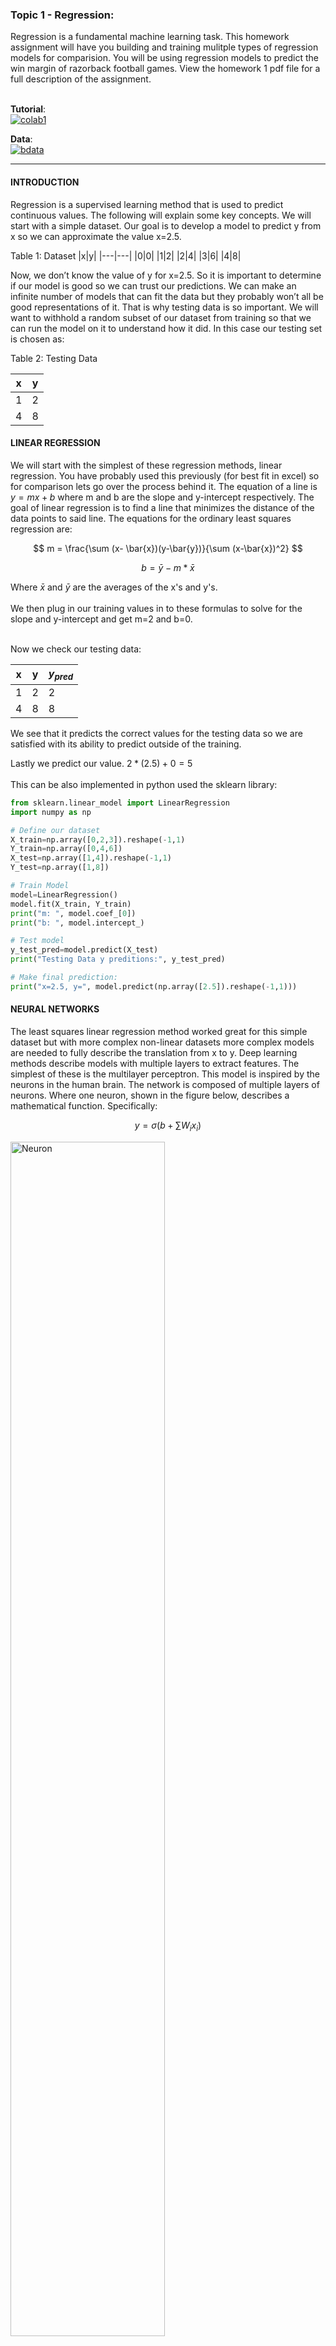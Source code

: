 ### Topic 1 - Regression:

Regression is a fundamental machine learning task. This homework assignment will have you building and training mulitple types of regression models for comparision. You will be using regression models to predict the win margin of razorback football games. View the homework 1 pdf file for a full description of the assignment. <br><br> 

**Tutorial**:<br> [![colab1](https://colab.research.google.com/assets/colab-badge.svg)](https://colab.research.google.com/drive/100jLm4_UesIVNyjq-mCEIVxE28kXYqX6?usp=sharing) 
<br> 

**Data**: <br> [![bdata](https://img.shields.io/badge/osf%20storage-red)](https://osf.io/zq9pc/files/osfstorage)

---
#### INTRODUCTION
Regression is a supervised learning method that is used to predict continuous values. The following will explain some key concepts. We will start with a simple dataset. Our goal is to develop a model to predict y from x so we can approximate the value x=2.5.

Table 1: Dataset
|x|y|
|---|---|
|0|0|
|1|2|
|2|4|
|3|6|
|4|8|

Now, we don’t know the value of y for x=2.5. So it is important to determine if our model is good so we can trust our predictions. We can make an infinite number of models that can fit the data but they probably won’t all be good representations of it. That is why testing data is so important. We will want to withhold a random subset of our dataset from training so that we can run the model on it to understand how it did. In this case our testing set is chosen as:

Table 2: Testing Data

|x|y|
|--|--|
|1|2|
|4|8|

#### LINEAR REGRESSION

We will start with the simplest of these regression methods, linear regression. You have probably used this previously (for best fit in excel) so for comparison lets go over the process behind it. The equation of a line is $y=mx+b$ where m and b are the slope and y-intercept respectively. The goal of linear regression is to find a line that minimizes the distance of the data points to said line. The equations for the ordinary least squares regression are:

$$ m = \frac{\sum (x- \bar{x})(y-\bar{y})}{\sum (x-\bar{x})^2} $$ 

$$ b = \bar{y} - m * \bar{x} $$

Where $\bar{x}$ and $\bar{y}$ are the averages of the x's and y's. <br><br>
We then plug in our training values in to these formulas to solve for the slope and y-intercept and get m=2 and b=0. <br><br>

Now we check our testing data:

|x|y|$y_{pred}$|
|--|--|--|
|1|2|2|
|4|8|8|

We see that it predicts the correct values for the testing data so we are satisfied with its ability to predict outside of the training.

Lastly we predict our value.
$2*(2.5)+0=5$
<br><br>This can be also implemented in python used the sklearn library:

```python
from sklearn.linear_model import LinearRegression
import numpy as np

# Define our dataset
X_train=np.array([0,2,3]).reshape(-1,1)
Y_train=np.array([0,4,6])
X_test=np.array([1,4]).reshape(-1,1)
Y_test=np.array([1,8])

# Train Model
model=LinearRegression()
model.fit(X_train, Y_train)
print("m: ", model.coef_[0])
print("b: ", model.intercept_)

# Test model 
y_test_pred=model.predict(X_test)
print("Testing Data y preditions:", y_test_pred)

# Make final prediction:
print("x=2.5, y=", model.predict(np.array([2.5]).reshape(-1,1)))
```

#### NEURAL NETWORKS
The least squares linear regression method worked great for this simple dataset but with more complex non-linear datasets more complex models are needed to fully describe the translation from x to y. Deep learning methods describe models with multiple layers to extract features. The simplest of these is the multilayer perceptron. This model is inspired by the neurons in the human brain. The network is composed of multiple layers of neurons. Where one neuron, shown in the figure below, describes a mathematical function. Specifically:

$$ y=\sigma \left( b+ \sum W_ix_i \right)$$

<img src="./static/neuron.png" alt="Neuron" style="width:70%;">

Where $x_i$ are the inputs to the neuron, $W_i$ are the weights, b is a bias and sigma is an activation function. More on what all these mean later. To construct a mlp, you just specify neurons and layers. The activation functions can be used to add nonlinearity to the model or to specify the output type. For regression, the activation function of the last layer will be linear. This activation function is defined as (f(x)=x) or in other words the input remains unchanged. <br><br>
Say we have the simplest neural network we could create. It has one input, one neuron, one layer and the linear activation function.  The equation of the neuron will be y=Wx+b. <br><br>
Now we want to fit this model to our dataset so we can predict x=2.5. To do this we first randomly initialize all model weights and biases: Y=5*x+2 <br><br>
We then need to define a **loss function**. Our goal will be to minimize the loss function. We ideally want the loss to be zero implying that the prediction is the same as the label. For regression we will use mean squared error but there are several others that are commonly used such as mean absolute error.

$$ MSE= \frac{1}{n} \sum ^n_{i=1} \left( Y_i - Y_{pred,i} \right) ^2 $$

Where n is the number of data points, $Y_i$ is the true y and $Y_{pred,i}$ is the predicted value. <br><br>
So what we will do for training is pass our x inputs through our model to get predicted y values. 

|x|y|$y_{pred}$|
|--|--|--|
|0|0|2|
|2|4|12|
|3|6|17|

As you can see our predicted values are awful. This is okay because this is just a random guess. So now we will use these values to calculate our loss: MSE=63 <br><br>
Now we can use this loss value to update our weights and biases using an **optimizer** and **backpropagation** (which will be explained elsewhere). The most basic optimizer is *gradient descent* and the corresponding equations for updating the trainable parameters are shown below: 

$$ W_x = W_x^* - \alpha \left( \frac{dLoss}{dW_x} \right) $$

$$ b_x = b_x^* - \alpha \left( \frac{dLoss}{db_x} \right) $$

Where $W_x$ and $b_x$ are the new weights and biases, $W_x^\*$ and $b_x^\*$ are the old weights and biases, and $\alpha$ is the learning rate. We will then take the derivative of the loss with respect to each weight and bias.

$$ \frac{dMSE}{dW} = \frac{1}{n} \sum_{i=1}^n 2 \left( Y_i - Y_{pred,i} \right) \left(-\frac{dY}{dW} \right) $$

$$ \frac{dMSE}{db} = \frac{1}{n} \sum_{i=1}^n 2 \left( Y_i - Y_{pred,i} \right) \left(-\frac{dY}{db} \right) $$

Where $\frac{dY}{dW} = x, \frac{dY}{db}=1$. <br><br>

Then we plug in all our values to solve for the derivatives of the loss function with respect to each learnable parameter. 

$$ \frac{dMSE}{dW}=32.67, \frac{dMSE}{db}=14 $$

Lets assume we are using a learning rate of 0.1. We can update our parameters as:

$$ W_{new}=1.733, b_{new}=0.6 $$


Now we have completed one full pass of the data. This is called an epoch. We will then continue our training process like this to better fit our model. We will continue until our training conditions are met. This could be many things such as: train for a set number of epochs, train until the loss is under a certain value, use validation data (more on this later) and train until it is under a certain loss, or you can set other more complicated stopping criteria. <br><br>

For this simple example, we will just specify the amount of epochs to complete. Note, we could get more accurate models by specifying the loss threshold and continuing training. Here we completed 10 epochs:

|Epoch|W|b|MSE|
|---|--|--|--|
|Initialize|5|2|63|
|1|1.733|0.6|0.13482|
|2|1.765|0.569|0.11735|
|3|1.779|0.5335|0.1032|

Figure NUMBER shows the training curve for the 10 epochs. The loss is decreasing over the training epochs which is what we want to see.<br><br>
We now will test our model with the withheld set. This will show if we trust our model to make predictions on data not used within the training. <br><br>
With our new W=1.859 and b=0.341 we will make predictions:

|x|y|$y_{pred}$|
|--|--|--|
|1|2|2.2|
|4|8|7.777|

Our testing MSE is 0.0449. This is similar to our training MSE loss. Whether or not this is acceptable is based on your own situation. For the case of this demo, we are going to say this error is fine. 
Finally, we can predict our y value for input x=2.5 using our model. We get 4.987. 

This same process can be done in python using Tensorflow: <br><br>

```python
import tensorflow as tf
import numpy as np

# Define our dataset
X_train=np.array([0,2,3]).reshape(-1,1)
Y_train=np.array([0,4,6])
X_test=np.array([1,4]).reshape(-1,1)
Y_test=np.array([1,8])

# Define our simple model
model=tf.keras.Sequential([
      tf.keras.layers.Dense(1,activation='linear', input_shape=(1,))
])

# Define our optimizer
model.compile(optimizer=tf.keras.optimizers.SGD(learning_rate=0.1), loss='mse')

# Train our model
model.fit(X_train,Y_train, epochs=10, batch_size=3, verbose=1)

# Test our model
print("Testing predictions:", model.predict(X_test))

# Make our prediction
print("At x=2.5, y=", model.predict(np.array([2.5]).reshape(-1,1)))
```
Note this may not be the same as what I walked through because of the random initialization. <br><br>
You may be asking “ this has been with a very simple network but what happens if we have more complicated networks?”
This is a great question. The process of upscaling is pretty simple now that we have this understanding. We will now get into backpropagation. Which is the process of updating the weights. It is composed of the following steps. These should look familiar to you since we just did a very simple example of them previously:

1.	Forward pass: make predictions
2.	Calculate loss 
3.	Backward pass: calculate partial derivatives of loss function via chain rule
4.	Optimizer: update model weights
   
These processes will still be performed for a larger network. By using chain rule for step 3 and 4 the gradients for each weight and bias can be efficiently solved for. For example consider the network in figure below. Each nueron has a function associated with it. So what we will want to do is calculate the partial deveriviates for each neuron.

<img src="./static/network.png" alt="Overfitting" style="width:70%;">

$$ y=\sigma \left( \sum W_ix_i+b \right)$$

Let's define $z= \sum W_ix_i +b$
So then the derivative of y with respect to $W_i$ and b would be:

$$\frac{dy}{dW_i}=\sigma'(z)*\frac{dz}{dW_i}=\sigma'(z)(x)$$

$$\frac{dy}{db}=\sigma'(z)*\frac{dz}{db}=\sigma'(z)*1$$

Now we will want to go calculate the derivative of the loss with respect to each trainable parameter. But what you can see is something kind of cool happens. So say we want to solve for $\frac{dMSE}{dW_{11}}$:

$$ \frac{dMSE}{dW_{11}}=2(Y-Y_{pred})\frac{dY_{pred}}{dW_{11}}=2(Y-Y_{pred})\frac{dY_{pred}}{da_1}\frac{da_1}{dW_{11}}$$

We see that we have already solved for $\frac{da_1}{dW_{11}}$. So similarly we can use this to solve for all weights and bias gradients so we dont have to duplicate computations.

#### OPTIMIZERS
The optimizer is how we update the learnable parameters. The most basic of these is *Gradient descent* as shown previously. It uses all the data to the update the weights and biases. Although this leads to accurate and more stable updates the process requires high computation. Another method *Stochastic gradient descent* was proposed to fix this. It uses the same update equation but instead of using the entire dataset for updating, it uses a single point or smaller batches to update the gradients. This allows for faster training process but can lead to oscillations around the minimum. Another optimizer you commonly see is the Adam optimizer. This method combines two extensions of SGD (i.e., AdaGrad and RMSProp). It allows for training speed ups and helps prevent oscillations through the use of momentum. <br><br>

#### OVERFITTING

There are several things you have to look out for when training models. One important issue you need to avoid is overfitting. This can make it look like your training is going well but when checking on your testing data it has horrible performance. Overfitting is especially a danger with noisy data, you want to make sure your model describes trends rather than specific noise. For example, figure NUMBER shows two functions that describe the same set of data. The blue are the values the model was trained on and the star shows a testing data point. You can see the right function yeilds a closer prediction to the testing data. <br><br>

<img src="./static/overfit.png" alt="Overfitting" style="width:70%;">

There are some ways to help prevent this problem. One important factor is amount of data. It is important to have a large dataset that covers several variations you might see in a deployed model. Also the use of validation data during training can help in stopping the training process before over fitting occurs. Additionally, the use of cross fold validation can also improve the training. Also shuffling the data can help avoid overfitting. 

#### VALIDATION DATA
Another important concept is validation data. I briefly mentioned it previously but said nothing beyond that. The inclusion of validation data is used for mitigating overfitting. This process works by setting aside a subset of training data. This data will be used at the end of an epoch to check in and see how well the training is going. The goal will be to minimize the loss of the validation data rather than the loss of the training data. 

#### GAUSSIAN PROCESS REGRESSION (GPR)
Gaussian process regression is a probabilistic, kernel-based method. The nice thing about GPR is you not only get the point prediction you also obtain the confidence of that prediction as shown in the figure below. 

<img src="./static/gpr.png" alt="Overfitting" style="width:40%;">

We will want to find a function that translates x to y. There are multiple that will fit our data. Gaussian Process Regression assumes these function values follow a multivariate normal distribution.  

$f(x) \sim Normal( \mu, \Sigma)$

GPR is based on the posterior distribution:

$$P(f|X)= N (f| \mu, K)$$

Where P(f|X) is the distribution of function values given inputs X, $X=[x_1,..., x_n]$ are the the data points f are functions values, $\mu$ mean function and K is kernel function. Mean defaults to zero. Guassian model is a distribution over possible functions where shapes are defined by K that fit a set of points. <br>

This normal distribution is fully defined by a mean and covariance function. We typically assume $\mu=0$ and we use kernels for approximating the covariance matrix $\Sigma$. 


Let's now walk through the process. First let's choose our kernel function, this function will define the smoothness of our prediction function. There are several to choose from such as the popular radial basis function (RBF) kernel. However, for this simple case we will use the linear kernel function: $k(x_i,x_j)=x_ix_j$. We will then define the kernel covariance matrix from our training points and kernel function:

$$K=\begin{bmatrix}
k(x_1,x_1) & k(x_1,x_2) & k(x_1,x_3) \\
k(x_2,x_1) & k(x_2,x_2) & k(x_2,x_3) \\
k(x_3,x_1) & k(x_3,x_2) & k(x_3,x_3)
\end{bmatrix} = \begin{bmatrix}
0 & 0 & 0 \\
0 & 4 & 6 \\
0 & 6 & 9 \end{bmatrix} $$

We will eventually take the inverse of this matrix so the 0 in the diagonal will present an issue. To account for this we will add a small value to the diagonals $K+\alpha I$. We will use $\alpha=1e-6$. 
Now whe want to make predictions for our test data so we will calculate our covariance matrix for the testing data.


So we want to predict the value of y given x and the training data so we can define the posterior distribution:

$$p(f_* |x_* ,X,Y) \sim N(\mu_* , \sigma ^2_* )$$

Where 

$$x_* = \begin{bmatrix}
1 \\
4 \end{bmatrix}$$

$$ X = \begin{bmatrix}
0 \\
2 \\
3 \end{bmatrix}$$

$$Y=\begin{bmatrix}
0 \\
4 \\
6 \end{bmatrix}$$


We will also need to computer the kenrnel between the testing and training points:

$$ k_* = \begin{bmatrix} 
k(x _{* ,1} , x_1) & k(x _{* ,2} , x_1) \\ 
k(x _{* ,1} , x_2) & k(x _{* ,2} , x_2) \\
k(x _ {* ,1} , x _3) & k(x _{* ,2} , x_3) 
\end{bmatrix} = \begin{bmatrix}
0 & 0\\ 
2 & 8\\ 
3 & 12\end{bmatrix} $$

Our prediction will be the mean of the postier distribution:

$$\mu_* = k_*^T K^{-1} Y$$

We can plug in our values and solve:

$$ \mu _* = \begin{bmatrix}
0 & 2 & 3 \\
0 & 8 &12 
\end{bmatrix} \begin{bmatrix}
0.000001 & 0 & 0 \\
0 & 4.000001 & 6 \\
0 & 6 & 9.000001 \end{bmatrix} ^{-1} \begin{bmatrix}
0 \\
4 \\ 
6 \end{bmatrix} = \begin{bmatrix}
2.000 \\
8.000 \end{bmatrix}$$

We can also compute the variance at the test points which will tell us the uncertainty of the prediction:

First we will need to compute the covariance matrix of the test points:

$$k=\begin{bmatrix}
k(x _{* ,1}, x _{* ,1}) & k(x _{* ,1}, x _{* ,2} ) \\
k(x _{* ,2}, x _{* ,1} )& k(x _{* ,2}, x _{* ,2} ) \end{bmatrix}
= \begin{bmatrix} 
1 & 4\\
4& 16 \end{bmatrix}$$

Now we can plug all our numbers into the equation for the variance:

$$
\sigma _* ^2 = k(x _* , x _* ) - k _* ^T K^{-1} k _* = \begin{bmatrix}
1 & 4 \\
4 & 16 \end{bmatrix} -  \begin{bmatrix}
0 & 2 & 3 \\
0 & 8 &12 
\end{bmatrix}  \begin{bmatrix}
0.000001 & 0 & 0 \\
0 & 4.000001 & 6 \\
0 & 6 & 9.000001 \end{bmatrix} ^{-1} 
\begin{bmatrix}
0 & 0\\ 
2 & 8\\ 
3 & 12\end{bmatrix} =
\begin{bmatrix}
0 & 0 \\
0 & 0 \end{bmatrix}
$$

The diagonal variances correspond with each data point. Then the standard deviation for each point will be $\sigma_* = \sqrt{\sigma^2 _*}$. So in this simple example on the test case the uncertainty is 0. <br><br>

Now we will take $x=2.5$ and predict the value of y and the uncertainty of the prediction exactly how we just did on the testing data we get $y=5.000$ and $\sigma =0$. 

